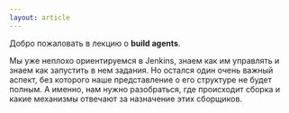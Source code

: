 ```yaml
---
layout: article
---
```

Добро пожаловать в лекцию о **build agents**. 

Мы уже неплохо ориентируемся в Jenkins, знаем как им управлять и знаем как запустить в нем задания. Но остался один очень важный аспект, без которого наше представление о его структуре не будет полным. А именно, нам нужно разобраться, где происходит сборка и какие механизмы отвечают за назначение этих сборщиков.
